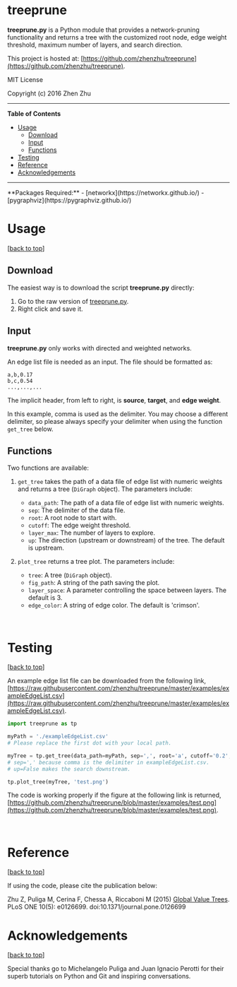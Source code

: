 # treeprune 

**treeprune.py** is a Python module that provides a network-pruning functionality
and returns a tree with the customized root node, edge weight threshold, 
maximum number of layers, and search direction. 

This project is hosted at: [https://github.com/zhenzhu/treeprune](https://github.com/zhenzhu/treeprune).

MIT License

Copyright (c) 2016 Zhen Zhu

<hr>

**Table of Contents**
- [Usage](#usage)
	- [Download](#download)
	- [Input](#input)
	- [Functions](#functions)
- [Testing](#testing)
- [Reference](#reference)
- [Acknowledgements](#acknowledgements)

<hr>
**Packages Required:**
- [networkx](https://networkx.github.io/)
- [pygraphviz](https://pygraphviz.github.io/)

<br>

# Usage
[[back to top](#treeprune)]

## Download
The easiest way is to download the script **treeprune.py** directly:

1. Go to the raw version of [treeprune.py](https://github.com/zhenzhu/treeprune/raw/master/treeprune.py).
2. Right click and save it. 

## Input

**treeprune.py** only works with directed and weighted networks.

An edge list file is needed as an input. The file should be formatted as:

```
a,b,0.17
b,c,0.54
...,...,...
```

The implicit header, from left to right, is **source**, **target**, and **edge weight**.

In this example, comma is used as the delimiter. You may choose a different
delimiter, so please always specify your delimiter when using the function
`get_tree` below.

## Functions

Two functions are available:

1. `get_tree` takes the path of a data file of edge list with numeric 
    weights and returns a tree (`DiGraph` object). The parameters include:  
	* `data_path`: The path of a data file of edge list with numeric weights.
    * `sep`: The delimiter of the data file. 
    * `root`: A root node to start with. 
    * `cutoff`: The edge weight threshold. 
    * `layer_max`: The number of layers to explore.
    * `up`: The direction (upstream or downstream) of the tree. The default is upstream.

2. `plot_tree` returns a tree plot. The parameters include:
    * `tree`: A tree (`DiGraph` object).
    * `fig_path`: A string of the path saving the plot. 
    * `layer_space`: A parameter controlling the space between layers. The default is 3.
    * `edge_color`: A string of edge color. The default is 'crimson'.

<br>

# Testing
[[back to top](#treeprune)]

An example edge list file can be downloaded from the following link, [https://raw.githubusercontent.com/zhenzhu/treeprune/master/examples/exampleEdgeList.csv](https://raw.githubusercontent.com/zhenzhu/treeprune/master/examples/exampleEdgeList.csv).

```python
import treeprune as tp

myPath = './exampleEdgeList.csv' 
# Please replace the first dot with your local path. 

myTree = tp.get_tree(data_path=myPath, sep=',', root='a', cutoff='0.2', layer_max=3, up=False)
# sep=',' because comma is the delimiter in exampleEdgeList.csv.
# up=False makes the search downstream. 

tp.plot_tree(myTree, 'test.png')
```

The code is working properly if the figure at the following link is returned, [https://github.com/zhenzhu/treeprune/blob/master/examples/test.png](https://github.com/zhenzhu/treeprune/blob/master/examples/test.png).


<br>

# Reference
[[back to top](#treeprune)]

If using the code, please cite the publication below:

Zhu Z, Puliga M, Cerina F, Chessa A, Riccaboni M (2015) 
[Global Value Trees](http://journals.plos.org/plosone/article?id=10.1371/journal.pone.0126699). PLoS ONE 10(5): e0126699. 
doi:10.1371/journal.pone.0126699

# Acknowledgements
[[back to top](#treeprune)]

Special thanks go to Michelangelo Puliga and Juan Ignacio Perotti for their
superb tutorials on Python and Git and inspiring conversations. 


